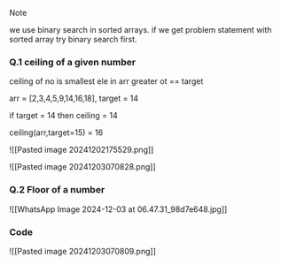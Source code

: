 


> [!NOTE]
> we use binary search in sorted arrays.
> if we get problem statement with sorted array try binary search first.

### Q.1 ceiling of a given number 

ceiling of no is smallest ele in arr greater ot == target

arr = [2,3,4,5,9,14,16,18], target = 14

if target = 14 then ceiling = 14

ceiling(arr,target=15) = 16 

![[Pasted image 20241202175529.png]]


![[Pasted image 20241203070828.png]]

### Q.2 Floor of a number

![[WhatsApp Image 2024-12-03 at 06.47.31_98d7e648.jpg]]

### Code 

![[Pasted image 20241203070809.png]]